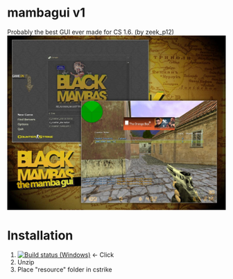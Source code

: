 # mambagui v1
Probably the best GUI ever made for CS 1.6. (by zeek_p12)
![Preview](https://raw.githubusercontent.com/hldsarchive/mambagui/master/preview.jpg)
# Installation
1. [![Build status (Windows)](https://img.shields.io/appveyor/ci/hldsarchive/mambagui/master.svg?label=Windows&maxAge=60)](https://github.com/hldsarchive/mambagui/archive/master.zip) <- Click
2. Unzip
3. Place "resource" folder in cstrike
